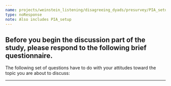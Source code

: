 ```yaml
---
name: projects/weinstein_listening/disagreeing_dyads/presurvey/PIA_setup.md
type: noResponse
note: Also includes PIA_setup
---
```


## Before you begin the discussion part of the study, please respond to the following brief questionnaire.

The following set of questions have to do with your attitudes toward the topic you are about to discuss:

---
